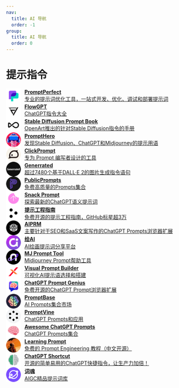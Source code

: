 ```yaml
---
nav:
  title: AI 导航
  order: -1
group:
  title: AI 导航
  order: 0
---
```


# 提示指令

<List>
  <a href="https://promptperfect.jinaai.cn/" style="display:flex; align-items:center;">
    <img src="./imgs/提示指令/PromptPerfect.png" alt="POE" width="40" height="40" style="margin-right: 10px;"/>
    <div>
      <p style="margin: 0; font-weight: bold;">PromptPerfect</p>
      <p style="margin: 0;">专业的提示词优化工具，一站式开发、优化、调试和部署提示词</p>
    </div>
  </a>
  <a href="https://flowgpt.com/" style="display:flex; align-items:center;">
    <img src="./imgs/提示指令/FlowGPT.png" alt="POE" width="40" height="40" style="margin-right: 10px;"/>
    <div>
      <p style="margin: 0; font-weight: bold;">FlowGPT</p>
      <p style="margin: 0;">ChatGPT指令大全</p>
    </div>
  </a>
  <a href="https://openart.ai/promptbook" style="display:flex; align-items:center;">
    <img src="./imgs/提示指令/Stable Diffusion Prompt Book.png" alt="POE" width="40" height="40" style="margin-right: 10px;"/>
    <div>
      <p style="margin: 0; font-weight: bold;">Stable Diffusion Prompt Book</p>
      <p style="margin: 0;">OpenArt推出的针对Stable Diffusion指令的手册</p>
    </div>
  </a>
  <a href="https://prompthero.com/" style="display:flex; align-items:center;">
    <img src="./imgs/提示指令/PromptHero.png" alt="POE" width="40" height="40" style="margin-right: 10px;"/>
    <div>
      <p style="margin: 0; font-weight: bold;">PromptHero</p>
      <p style="margin: 0;">发现Stable Diffusion、ChatGPT和Midjourney的提示用语</p>
    </div>
  </a>
  <a href="https://www.clickprompt.org/zh-CN/" style="display:flex; align-items:center;">
    <img src="./imgs/提示指令/ClickPrompt.png" alt="POE" width="40" height="40" style="margin-right: 10px;"/>
    <div>
      <p style="margin: 0; font-weight: bold;">ClickPrompt</p>
      <p style="margin: 0;">专为 Prompt 编写者设计的工具</p>
    </div>
  </a>
  <a href="https://generrated.com/" style="display:flex; align-items:center;">
    <img src="./imgs/提示指令/Generrated.png" alt="POE" width="40" height="40" style="margin-right: 10px;"/>
    <div>
      <p style="margin: 0; font-weight: bold;">Generrated</p>
      <p style="margin: 0;">超过7480个基于DALL·E 2的图片生成指令语句</p>
    </div>
  </a>
  <a href="https://publicprompts.art/" style="display:flex; align-items:center;">
    <img src="./imgs/提示指令/PublicPrompts.png" alt="POE" width="40" height="40" style="margin-right: 10px;"/>
    <div>
      <p style="margin: 0; font-weight: bold;">PublicPrompts</p>
      <p style="margin: 0;">免费高质量的Prompts集合</p>
    </div>
  </a>
  <a href="https://snackprompt.com/" style="display:flex; align-items:center;">
    <img src="./imgs/提示指令/Snack Prompt.png" alt="POE" width="40" height="40" style="margin-right: 10px;"/>
    <div>
      <p style="margin: 0; font-weight: bold;">Snack Prompt</p>
      <p style="margin: 0;">探索最新的ChatGPT语义提示词</p>
    </div>
  </a>
  <a href="https://www.promptingguide.ai/zh" style="display:flex; align-items:center;">
    <img src="./imgs/提示指令/提示工程指南.png" alt="POE" width="40" height="40" style="margin-right: 10px;"/>
    <div>
      <p style="margin: 0; font-weight: bold;">提示工程指南</p>
      <p style="margin: 0;">免费开源的提示工程指南，GitHub标星超3万</p>
    </div>
  </a>
  <a href="https://www.aiprm.com/" style="display:flex; align-items:center;">
    <img src="./imgs/提示指令/AIPRM.png" alt="POE" width="40" height="40" style="margin-right: 10px;"/>
    <div>
      <p style="margin: 0; font-weight: bold;">AIPRM</p>
      <p style="margin: 0;">主要针对于SEO和SaaS文案写作的ChatGPT Prompts浏览器扩展</p>
    </div>
  </a>
  <a href="https://www.ai016.com/" style="display:flex; align-items:center;">
    <img src="./imgs/提示指令/绘AI.png" alt="POE" width="40" height="40" style="margin-right: 10px;"/>
    <div>
      <p style="margin: 0; font-weight: bold;">绘AI</p>
      <p style="margin: 0;">AI绘画提示词分享平台</p>
    </div>
  </a>
  <a href="https://prompt.noonshot.com/" style="display:flex; align-items:center;">
    <img src="./imgs/提示指令/MJ Prompt Tool.png" alt="POE" width="40" height="40" style="margin-right: 10px;"/>
    <div>
      <p style="margin: 0; font-weight: bold;">MJ Prompt Tool</p>
      <p style="margin: 0;">Midjourney Prompt帮助工具</p>
    </div>
  </a>
  <a href="https://tools.saxifrage.xyz/prompt" style="display:flex; align-items:center;">
    <img src="./imgs/提示指令/Visual Prompt Builder.png" alt="POE" width="40" height="40" style="margin-right: 10px;"/>
    <div>
      <p style="margin: 0; font-weight: bold;">Visual Prompt Builder</p>
      <p style="margin: 0;">可视化AI提示语选择和搭建</p>
    </div>
  </a>
  <a href="https://github.com/benf2004/ChatGPT-Prompt-Genius" style="display:flex; align-items:center;">
    <img src="./imgs/提示指令/ChatGPT Prompt Genius.png" alt="POE" width="40" height="40" style="margin-right: 10px;"/>
    <div>
      <p style="margin: 0; font-weight: bold;">ChatGPT Prompt Genius</p>
      <p style="margin: 0;">免费开源的ChatGPT Prompt浏览器扩展</p>
    </div>
  </a>
  <a href="https://promptbase.com/" style="display:flex; align-items:center;">
    <img src="./imgs/提示指令/PromptBase.png" alt="POE" width="40" height="40" style="margin-right: 10px;"/>
    <div>
      <p style="margin: 0; font-weight: bold;">PromptBase</p>
      <p style="margin: 0;">AI Prompts集合市场</p>
    </div>
  </a>
  <a href="https://promptvine.com/" style="display:flex; align-items:center;">
    <img src="./imgs/提示指令/PromptVine.png" alt="POE" width="40" height="40" style="margin-right: 10px;"/>
    <div>
      <p style="margin: 0; font-weight: bold;">PromptVine</p>
      <p style="margin: 0;">ChatGPT Prompts和应用</p>
    </div>
  </a>
  <a href="https://prompts.chat/" style="display:flex; align-items:center;">
    <img src="./imgs/提示指令/Awesome ChatGPT Prompts.png" alt="POE" width="40" height="40" style="margin-right: 10px;"/>
    <div>
      <p style="margin: 0; font-weight: bold;">Awesome ChatGPT Prompts</p>
      <p style="margin: 0;">ChatGPT Prompts集合</p>
    </div>
  </a>
  <a href="https://learningprompt.wiki/" style="display:flex; align-items:center;">
    <img src="./imgs/提示指令/Learning Prompt.png" alt="POE" width="40" height="40" style="margin-right: 10px;"/>
    <div>
      <p style="margin: 0; font-weight: bold;">Learning Prompt</p>
      <p style="margin: 0;">免费的 Prompt Engineering 教程（中文开源）</p>
    </div>
  </a>
  <a href="https://www.aishort.top/" style="display:flex; align-items:center;">
    <img src="./imgs/提示指令/ChatGPT Shortcut.png" alt="POE" width="40" height="40" style="margin-right: 10px;"/>
    <div>
      <p style="margin: 0; font-weight: bold;">ChatGPT Shortcut</p>
      <p style="margin: 0;">开源的简单易用的ChatGPT快捷指令，让生产力加倍！</p>
    </div>
  </a>
  <a href="https://icihun.com/" style="display:flex; align-items:center;">
    <img src="./imgs/提示指令/词魂.png" alt="POE" width="40" height="40" style="margin-right: 10px;"/>
    <div>
      <p style="margin: 0; font-weight: bold;">词魂</p>
      <p style="margin: 0;">AIGC精品提示词库</p>
    </div>
  </a>
</List>
